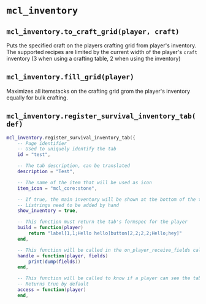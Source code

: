 # `mcl_inventory`

## `mcl_inventory.to_craft_grid(player, craft)`
Puts the specified craft on the players crafting grid from player's inventory. The supported recipes are limited by the current width of the player's `craft` inventory (3 when using a crafting table, 2 when using the inventory)

## `mcl_inventory.fill_grid(player)`
Maximizes all itemstacks on the crafting grid grom the player's inventory equally for bulk crafting.

## `mcl_inventory.register_survival_inventory_tab(def)`

```lua
mcl_inventory.register_survival_inventory_tab({
	-- Page identifier
	-- Used to uniquely identify the tab
	id = "test",

	-- The tab description, can be translated
	description = "Test",

	-- The name of the item that will be used as icon
	item_icon = "mcl_core:stone",

	-- If true, the main inventory will be shown at the bottom of the tab
	-- Listrings need to be added by hand
	show_inventory = true,

	-- This function must return the tab's formspec for the player
	build = function(player)
		return "label[1,1;Hello hello]button[2,2;2,2;Hello;hey]"
	end,

	-- This function will be called in the on_player_receive_fields callback if the tab is currently open
	handle = function(player, fields)
		print(dump(fields))
	end,

	-- This function will be called to know if a player can see the tab
	-- Returns true by default
	access = function(player)
	end,
```
